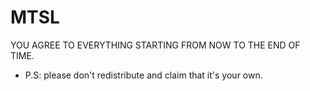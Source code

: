 # MTSL
YOU AGREE TO EVERYTHING STARTING FROM NOW TO THE END OF TIME.



* P.S: please don't redistribute and claim that it's your own.
